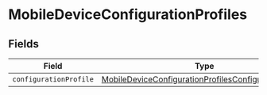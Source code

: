 # MobileDeviceConfigurationProfiles


## Fields

| Field                                                                                                                                 | Type                                                                                                                                  | Required                                                                                                                              | Description                                                                                                                           |
| ------------------------------------------------------------------------------------------------------------------------------------- | ------------------------------------------------------------------------------------------------------------------------------------- | ------------------------------------------------------------------------------------------------------------------------------------- | ------------------------------------------------------------------------------------------------------------------------------------- |
| `configurationProfile`                                                                                                                | [MobileDeviceConfigurationProfilesConfigurationProfile](../../models/shared/mobiledeviceconfigurationprofilesconfigurationprofile.md) | :heavy_minus_sign:                                                                                                                    | N/A                                                                                                                                   |